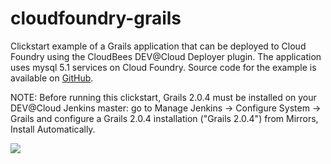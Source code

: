 cloudfoundry-grails
===================

Clickstart example of a Grails application that can be deployed to Cloud Foundry using the CloudBees DEV@Cloud Deployer plugin. The application uses mysql 5.1 services on Cloud Foundry.
Source code for the example is available on [GitHub](https://github.com/SpringSource/cloudfoundry-samples.git).

NOTE: Before running this clickstart, Grails 2.0.4 must be installed on your DEV@Cloud Jenkins master: go to Manage Jenkins -> Configure System -> Grails and configure a Grails 2.0.4 installation ("Grails 2.0.4") from Mirrors, Install Automatically.

<a href="https://grandcentral.cloudbees.com/?CB_clickstart=https://raw.github.com/mqprichard/cloudfoundry-grails/master/clickstart.json"><img src="https://d3ko533tu1ozfq.cloudfront.net/clickstart/deployInstantly.png"/></a>
